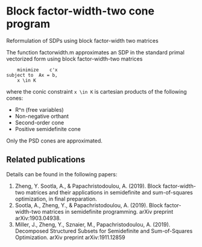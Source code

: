 # Block factor-width-two cone program
Reformulation of SDPs using block factor-width two matrices

The function factorwidth.m approximates an SDP in the standard primal vectorized form using block factor-width-two matrices

		minimize 	c'x					
    subject to	Ax = b,					
		x \in K				

where the conic constraint `x \in K` is cartesian products of the following cones:

* R^n (free variables)
* Non-negative orthant
* Second-order cone
* Positive semidefinite cone

Only the PSD cones are approximated.

## Related publications
Details can be found in the following papers:
1. Zheng, Y. Sootla, A., & Papachristodoulou, A. (2019). Block factor-width-two matrices and their applications in semidefinite and sum-of-squares optimization, in final preparation.
2. Sootla, A., Zheng, Y., & Papachristodoulou, A. (2019). Block factor-width-two matrices in semidefinite programming. arXiv preprint arXiv:1903.04938.
3. Miller, J., Zheng, Y., Sznaier, M., Papachristodoulou, A. (2019). Decomposed Structured Subsets for Semidefinite and Sum-of-Squares Optimization. arXiv preprint arXiv:1911.12859

